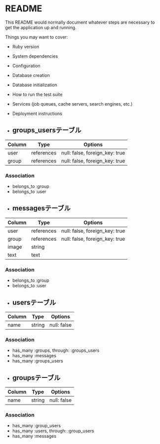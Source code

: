 # README

This README would normally document whatever steps are necessary to get the
application up and running.

Things you may want to cover:

* Ruby version

* System dependencies

* Configuration

* Database creation

* Database initialization

* How to run the test suite

* Services (job queues, cache servers, search engines, etc.)

* Deployment instructions

* ## groups_usersテーブル

|Column|Type|Options|
|------|----|-------|
|user|references|null: false, foreign_key: true|
|group|references|null: false, foreign_key: true|

### Association
- belongs_to :group
- belongs_to :user

* ## messagesテーブル

|Column|Type|Options|
|------|----|-------|
|user|references|null: false, foreign_key: true|
|group|references|null: false, foreign_key: true|
|image|string|
|text|text|


### Association
- belongs_to :group
- belongs_to :user

* ## usersテーブル

|Column|Type|Options|
|------|----|-------|
|name|string|null: false|

### Association
- has_many :groups, through: :groups_users
- has_many :messages
- has_many :groups_users

* ## groupsテーブル

|Column|Type|Options|
|------|----|-------|
|name|string|null: false|


### Association
- has_many :group_users
- has_many :users, through: :group_users
- has_many :messages
